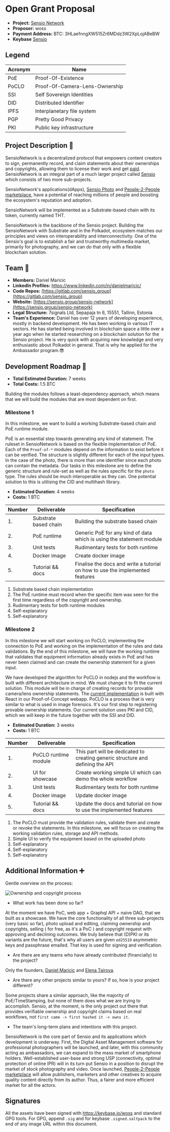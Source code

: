 # Open Grant Proposal

- **Project:** [Sensio Network](https://www.sensio.group/sensio-network)
- **Proposer:** woss
- **Payment Address:** BTC: 3HLaefnngXW515Zr6MDdz3W2XpLojABeBW
- **Keybase** [Sensio](https://keybase.io/sensio)

## Legend

| Acronym | Name                           |
| ------- | ------------------------------ |
| PoE     | Proof-Of-Existence             |
| PoCLO   | Proof-Of-Camera-Lens-Ownership |
| SSI     | Self Sovereign Identities      |
| DID     | Distributed Identifier         |
| IPFS    | Interplanetary file system     |
| PGP     | Pretty Good Privacy            |
| PKI     | Public key infrastructure      |

## Project Description :page_facing_up:

SensioNetwork is a decentralized protocol that empowers content creators to sign, permanently record, and claim statements about their ownerships and copyrights, allowing them to license their work and get [paid](https://www.sensio.group/#people-to-people-marketplace). SensioNetwork is an integral part of a much larger project called [Sensio](https://sensio.group) which consists of two more sub-projects.

SensioNetwork's applications(dApps), [Sensio Photo](https://www.sensio.group/sensio-photo) and [People-2-People marketplace](https://www.sensio.group/#people-to-people-marketplace), have a potential of reaching millions of people and boosting the ecosystem's reputation and adoption.

SensioNetwork will be implemented as a Substrate-based chain with its token, currently named THT.

SensioNetwork is the backbone of the Sensio project. Building the SensioNetwork with Substrate and in the Polkadot, ecosystem matches our principles and views on interoperability and interconnectivity. One of the Sensio's goal is to establish a fair and trustworthy multimedia market, primarily for photography, and we can do that only with a flexible blockchain solution.

## Team :busts_in_silhouette:

- **Members:** Daniel Maricic
- **LinkedIn Profiles:** https://www.linkedin.com/in/danielmaricic/
- **Code Repos:** [https://gitlab.com/sensio_group](https://gitlab.com/sensio_group)
- **Website:** [https://sensio.group/sensio-network](https://sensio.group/sensio-network)
- **Legal Structure:** 7signals Ltd, Sepapaja tn 6, 15551, Tallinn, Estonia
- **Team's Experience:** Daniel has over 12 years of developing experience, mostly in backend development. He has been working in various IT sectors. He has started being involved in blockchain space a little over a year ago when he started researching on a blockchain solution for the Sensio project. He is very quick with acquiring new knowledge and very enthusiastic about Polkadot in general. That is why he applied for the Ambassador program.😎

## Development Roadmap :nut_and_bolt:

- **Total Estimated Duration:** 7 weeks
- **Total Costs:** 1.5 BTC

Building the modules follows a least-dependency approach, which means that we will build the modules that are most dependent on first.

### Milestone 1

In this milestone, we want to build a working Substrate-based chain and PoE runtime module.

PoE is an essential step towards generating any kind of statement. The ruleset in SensioNetwork is based on the flexible implementation of PoE. Each of the `Proof-of-*` modules depend on the information to exist before it can be verified. The structure is slightly different for each of the input types. In the case of the photo, there is more than one identifier since each photo can contain the metadata. Our tasks in this milestone are to define the generic structure and rule-set as well as the rules specific for the `photo` type. The rules should be much interoperable as they can. One potential solution to this is utilising the CID and multihash library.

- **Estimated Duration:** 4 weeks
- **Costs:** 1 BTC

| Number | Deliverable           | Specification                                                                 |
| ------ | --------------------- | ----------------------------------------------------------------------------- |
| 1.     | Substrate based chain | Building the substrate based chain                                            |
| 2.     | PoE runtime           | Generic PoE for any kind of data which is using the statement module          |
| 3.     | Unit tests            | Rudimentary tests for both runtime                                            |
| 4.     | Docker image          | Create docker image                                                           |
| 5.     | Tutorial && docs      | Finalise the docs and write a tutorial on how to use the implemented features |

1. Substrate based chain implementation
2. The PoE runtime must record when the specific item was seen for the first time regardless of the copyright and ownership.
3. Rudimentary tests for both runtime modules
4. Self-explanatory
5. Self-explanatory

### Milestone 2

In this milestone we will start working on PoCLO, implementing the connection to PoE and working on the implementation of the rules and data validations. By the end of this milestone, we will have the working runtime that validates that equipment information already exists in PoE and has never been claimed and can create the ownership statement for a given input.

We have developed the algorithm for PoCLO in nodejs and the workflow is built with different architecture in mind. We must change it to fit the current solution. This module will be in charge of creating records for provable camera/lens ownership statements. The [current implementation](https://gitlab.com/sensio_group/sensio-faas/-/blob/master/client/src/views/Device/Verification.js) is built with React in our Proof-of-Concept webapp. PoCLO is a process that is very similar to what is used in image forensics. It's our first step to registering provable ownership statements. Our current solution uses PKI and CID, which we will keep in the future together with the SSI and DID.

- **Estimated Duration:** 3 weeks
- **Costs:** 1 BTC

| Number | Deliverable          | Specification                                                                  |
| ------ | -------------------- | ------------------------------------------------------------------------------ |
| 1.     | PoCLO runtime module | This part will be dedicated to creating generic structure and defining the API |
| 2.     | UI for showcase      | Create working simple UI which can demo the whole workflow                     |
| 3.     | Unit tests           | Rudimentary tests for both runtime                                             |
| 4.     | Docker image         | Update docker image                                                            |
| 5.     | Tutorial && docs     | Update the docs and tutorial on how to use the implemented features            |

1. The PoCLO must provide the validation rules, validate them and create or revoke the statements. In this milestone, we will focus on creating the working validation rules, storage and API methods.
2. Simple UI to verify the equipment based on the uploaded photo
3. Self-explanatory
4. Self-explanatory
5. Self-explanatory

## Additional Information :heavy_plus_sign:

Gentle overview on the process:

![Ownership and copyright process][statements-claims]

- What work has been done so far?

At the moment we have PoC, web app + Graphql API + naive DAG, that we built as a showcase. We have the core functionality of all three sub-projects (very basic so far), photo upload and editing, claiming ownership and copyrights, selling ( for free, as it's a PoC ) and copyright request with approving and declining outcomes. We truly believe that (D)PKI or its variants are the future, that's why all users are given `ed25519` asymmetric keys and passphrase emailed. That key is used for signing and verification.

- Are there are any teams who have already contributed (financially) to the project?

Only the founders, [Daniel Maricic](https://www.linkedin.com/in/danielmaricic/) and [Elena Tairova](https://www.linkedin.com/in/elena-tairova/).

- Are there any other projects similar to yours? If so, how is your project different?

Some projects share a similar approach, like the majority of PoE/TimeStamping, but none of them does what we are trying to accomplish. Sensio, at the moment, is the only project out there that provides verifiable ownership and copyright claims based on real workflows, not `first came -> first hashed it -> owns it`.

- The team's long-term plans and intentions with this project.

SensioNetwork is the core part of Sensio and its applications which development is underway. First, the Digital Asset Management software for professional photographers will be launched, and later, with this community acting as ambassadors, we can expand to the mass market of smartphone holders. Well-established user-base and strong USP (connectivity, optimal protection of online IPR) will in its turn put Sensio in a position to disrupt the market of stock photography and video. Once launched, [People-2-People marketplace](https://www.sensio.group/#people-to-people-marketplace) will allow publishers, marketers and other creatives to acquire quality content directly from its author. Thus, a fairer and more efficient market for all the actors.

## Signatures

All the assets have been signed with https://keybase.io/woss and standard GPG tools. For GPG, append `.sig` and for keybase `.signed.saltpack` to the end of any image URL within this document.

[statements-claims]: https://sensio-assets.s3-eu-west-1.amazonaws.com/diagrams/Sensio-Network-Statements+%26+Claims.svg
